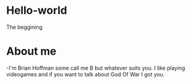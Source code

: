 # Hello-world
The beggining
# About me

-I'm Brian Hoffman some call me B but whatever suits you. I like playing videogames and if you want to talk about God Of War I got you.
